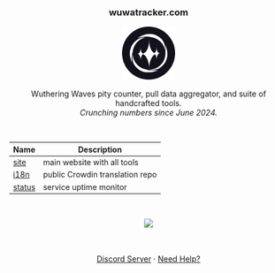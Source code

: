 <h3 align="center">wuwatracker.com</h3>

<div align="center">

<div align="center">
  <a href="https://github.com/othneildrew/Best-README-Template">
    <img src="./logo.png" alt="Logo" width="96" height="96">
  </a>

  <p align="center">
    Wuthering Waves pity counter, pull data aggregator, and suite of handcrafted tools. 
    <br />
    <em>Crunching numbers since June 2024.</em>
  </p>
</div>

<br />

| Name     | Description                     |
| -------- | ------------------------------- |
| [site]   | main website with all tools     |
| [i18n]   | public Crowdin translation repo |
| [status] | service uptime monitor          |

<br />

  <p align="center">
    <img src="https://count.getloli.com/@:wuwatracker?name=%3Awuwatracker&theme=asoul&padding=7&offset=0&align=top&scale=1&pixelated=1&darkmode=auto" />
  </p>

  <br />

  <p align="center">
    <a target="_blank" href="https://wuwatracker.com/discord">Discord Server</a>
    &middot;
    <a target="_blank" href="https://wuwatracker.com/support">Need Help?</a>
  </p>

</div>

[site]: https://wuwatracker.com
[i18n]: https://github.com/wuwatracker/i18n
[status]: https://status.wuwatracker.com/
